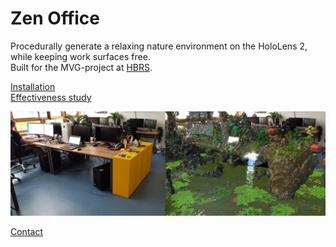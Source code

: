 # Zen Office

Procedurally generate a relaxing nature environment on the HoloLens 2,
while keeping work surfaces free.<br>
Built for the MVG-project at [HBRS](https://www.h-brs.de/de/inf/studienangebot/master/visual-computing-and-games-technology).

[Installation](MRTK%20Tutorial)<br>
[Effectiveness study](Auswertung)

![On-Off teaserimage](assets/teaser.png)


[Contact](mailto:zenoffice.eval@gmail.com)